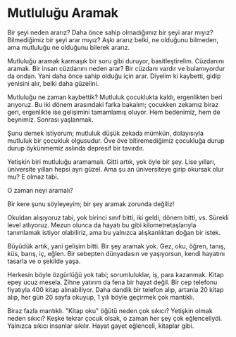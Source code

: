 # Mutluluğu Aramak

Bir şeyi neden ararız? Daha önce sahip olmadığımız bir şeyi arar mıyız? Bilmediğimiz bir şeyi arar mıyız? Aşkı ararız belki, ne olduğunu bilmeden, ama mutluluğu ne olduğunu bilerek ararız.

Mutluluğu aramak karmaşık bir soru gibi duruyor, basitleştirelim. Cüzdanını aramak. Bir insan cüzdanını neden arar? Bir cüzdanı vardır ve bulamıyordur da ondan. Yani daha önce sahip olduğu için arar. Diyelim ki kaybetti, gidip yenisini alır, belki daha güzelini.

Mutluluğu ne zaman kaybettik? Mutluluk çocuklukta kaldı, ergenlikten beri arıyoruz. Bu iki dönem arasındaki farka bakalım; çocukken zekamız biraz geri, ergenlikte ise gelişimini tamamlamış oluyor. Hem bedenimiz, hem de beynimiz. Sonrası yaşlanmak.

Şunu demek istiyorum; mutluluk düşük zekada mümkün, dolayısıyla mutluluk bir çocukluk olgusudur. Öve öve bitiremediğimiz çocukluğa durup durup öykünmemiz aslında depresif bir tavırdır.

Yetişkin biri mutluluğu aramamalı. Gitti artık, yok öyle bir şey. Lise yılları, üniversite yılları hepsi ayrı güzel. Ama şu an üniversiteye girip okursak olur mu? E olmaz tabi.

O zaman neyi aramalı?

Bir kere şunu söyleyeyim; bir şey aramak zorunda değiliz!

Okuldan alışıyoruz tabi, yok birinci sınıf bitti, iki geldi, dönem bitti, vs. Sürekli level atlıyoruz. Mezun olunca da hayatı bu gibi kilometretaşlarıyla tanımlamak istiyor olabiliriz, ama bu yalnızca alışkanlıktan doğan bir istek.

Büyüdük artık, yani gelişim bitti. Bir şey aramak yok. Gez, oku, öğren, tanış, küs, barış, iç, eğlen. Bir sebepten dünyadasın ve yaşıyorsun, kendi hayatını tasarla ve o şekilde yaşa.

Herkesin böyle özgürlüğü yok tabi; sorumluluklar, iş, para kazanmak. Kitap epey ucuz mesela. Zihne yatırım da fena bir hayat değil. Bir cep telefonu fiyatıyla 400 kitap alınabiliyor. Daha dandik bir telefon alıp, artanla 20 kitap alıp, her gün 20 sayfa okuyup, 1 yılı böyle geçirmek çok mantıklı.

Biraz fazla mantıklı. "Kitap oku" öğütü neden çok sıkıcı? Yetişkin olmak neden sıkıcı? Keşke tekrar çocuk olsak, o zaman her şey çok eğlenceliydi. Yalnızca sıkıcı insanlar sıkılır. Hayat gayet eğlenceli, kitaplar gibi.
